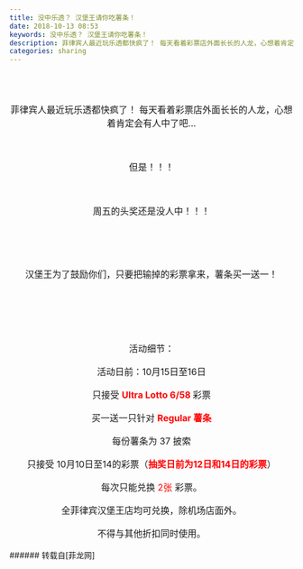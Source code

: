```yaml
---
title: 没中乐透？ 汉堡王请你吃薯条！
date: 2018-10-13 08:53
keywords: 没中乐透？ 汉堡王请你吃薯条！
description: 菲律宾人最近玩乐透都快疯了！ 每天看着彩票店外面长长的人龙，心想着肯定会有人中了吧...但是！！！周五的头奖还是没人中！！！汉堡王为了鼓励你们，只要把输掉的彩票拿来，薯条买一送一！活动细节：活动日前：10月15日至16日只接受 Ultra Lotto 6/58 彩票买一送一只针对 Regular 薯条每份薯条为 37 披索只接受 10月10日至14的彩票（抽奖日前为12日和14日的彩票）每次只能兑换 2张 彩票。全菲律宾汉堡王店均可兑换，除机场店面外。不得与其他折扣同时使用。
categories: sharing
---
```

<td class="t_f" id="postmessage_2014253">

<br/>
<div align="center"><font size="3"><br/>
</font></div><br/>
<div align="center"><font size="3">菲律宾人最近玩乐透都快疯了！ 每天看着彩票店外面长长的人龙，心想着肯定会有人中了吧...</font></div><br/>
<div align="center"><font size="3"><br/>
</font></div><br/>
<div align="center"><font size="3">但是！！！</font></div><br/>
<div align="center"><font size="3"><br/>
</font></div><br/>
<div align="center"><font size="3">周五的头奖还是没人中！！！</font></div><br/>
<div align="center"><font size="3"><br/>
</font></div><br/>
<div align="center"><img alt="" border="0" onclick="" onmouseover="" smilieid="754" src="static/image/smiley/longwa/14.gif"/></div><br/>
<br/>
<div align="center"><font size="3">汉堡王为了鼓励你们，只要把输掉的彩票拿来，薯条买一送一！</font></div><br/>
<div align="center"><font size="3"><br/>
</font></div><br/>
<div align="center"><font size="3"><img alt="" border="0" class="zoom" data-cf-modified-7ada4bf6f3038f985a15b79e-="" file="https://scontent.fmnl4-3.fna.fbcdn.net/v/t1.0-9/43878127_10156833329849106_1239698570043457536_n.png?_nc_cat=1&amp;oh=5641635a0a18f2d0798b20577f3cd706&amp;oe=5C15773A" id="aimg_VZ6h4" lazyloadthumb="1" onclick="" onmouseover="" src="https://scontent.fmnl4-3.fna.fbcdn.net/v/t1.0-9/43878127_10156833329849106_1239698570043457536_n.png?_nc_cat=1&amp;oh=5641635a0a18f2d0798b20577f3cd706&amp;oe=5C15773A"/></font></div><br/>
<div align="center"><font size="3"><br/>
</font></div><br/>
<div align="center"><font size="3">活动细节：</font></div><br/>
<div align="center"><font size="3">活动日前：10月15日至16日</font></div><br/>
<div align="center"><font size="3">只接受 <strong><font color="#ff0000">Ultra Lotto 6/58 </font></strong>彩票</font></div><br/>
<div align="center"><font size="3">买一送一只针对 <strong><font color="#ff0000">Regular 薯条</font></strong></font></div><br/>
<div align="center"><font size="3">每份薯条为 37 披索</font></div><br/>
<div align="center"><font size="3">只接受 10月10日至14的彩票（<strong><font color="#ff0000">抽奖日前为12日和14日的彩票</font></strong>）</font></div><br/>
<div align="center"><font size="3">每次只能兑换 <font color="#ff0000">2张 </font>彩票。</font></div><br/>
<div align="center"><font size="3">全菲律宾汉堡王店均可兑换，除机场店面外。</font></div><br/>
<div align="center"><font size="3">不得与其他折扣同时使用。</font></div><br/>
</td>
###### 转载自[菲龙网]